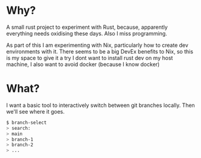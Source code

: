 # Why?
A small rust project to experiment with Rust, because, apparently everything
needs oxidising these days. Also I miss programming.

As part of this I am experimenting with Nix, particularly how to create dev
environments with it. There seems to be a big DevEx benefits to Nix, so this is
my space to give it a try I dont want to install rust dev on my host machine, I
also want to avoid docker (because I know docker)

# What?
I want a basic tool to interactively switch between git branches locally. Then
we'll see where it goes.

```bash
$ branch-select
> search: 
> main
> branch-1
> branch-2
> ...
```
